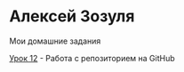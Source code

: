 

# Алексей Зозуля
Мои домашние задания

[Урок 12](https://dakancaa.github.io/Lesson_12/ "Выполнено") - Работа с репозиторием на GitHub

